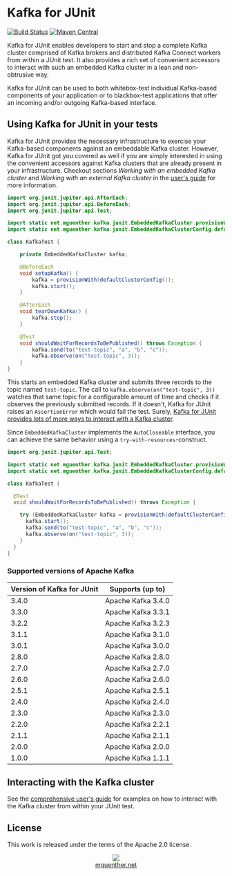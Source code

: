 # Kafka for JUnit

[![Build Status](https://travis-ci.org/mguenther/kafka-junit.svg?branch=master)](https://travis-ci.org/mguenther/kafka-junit.svg) [![Maven Central](https://maven-badges.herokuapp.com/maven-central/net.mguenther.kafka/kafka-junit/badge.svg)](https://maven-badges.herokuapp.com/maven-central/net.mguenther.kafka/kafka-junit)

Kafka for JUnit enables developers to start and stop a complete Kafka cluster comprised of Kafka brokers and distributed Kafka Connect workers from within a JUnit test. It also provides a rich set of convenient accessors to interact with such an embedded Kafka cluster in a lean and non-obtrusive way.

Kafka for JUnit can be used to both whitebox-test individual Kafka-based components of your application or to blackbox-test applications that offer an incoming and/or outgoing Kafka-based interface.

## Using Kafka for JUnit in your tests

Kafka for JUnit provides the necessary infrastructure to exercise your Kafka-based components against an embeddable Kafka cluster. However, Kafka for JUnit got you covered as well if you are simply interested in using the convenient accessors against Kafka clusters that are already present in your infrastructure. Checkout sections *Working with an embedded Kafka cluster* and *Working with an external Kafka cluster* in the [user's guide](https://mguenther.github.io/kafka-junit) for more information.

```java
import org.junit.jupiter.api.AfterEach;
import org.junit.jupiter.api.BeforeEach;
import org.junit.jupiter.api.Test;

import static net.mguenther.kafka.junit.EmbeddedKafkaCluster.provisionWith;
import static net.mguenther.kafka.junit.EmbeddedKafkaClusterConfig.defaultClusterConfig;

class KafkaTest {

    private EmbeddedKafkaCluster kafka;

    @BeforeEach
    void setupKafka() {
        kafka = provisionWith(defaultClusterConfig());
        kafka.start();
    }

    @AfterEach
    void tearDownKafka() {
        kafka.stop();
    }

    @Test
    void shouldWaitForRecordsToBePublished() throws Exception {
        kafka.send(to("test-topic", "a", "b", "c"));
        kafka.observe(on("test-topic", 3));
    }
}
```

This starts an embedded Kafka cluster and submits three records to the topic named `test-topic`. The call to `kafka.observe(on("test-topic", 3))` watches that same topic for a configurable amount of time and checks if it observes the previously submitted records. If it doesn't, Kafka for JUnit raises an `AssertionError` which would fail the test. Surely, [Kafka for JUnit provides lots of more ways to interact with a Kafka cluster]((https://mguenther.github.io/kafka-junit)).

Since `EmbeddedKafkaCluster` implements the `AutoCloseable` interface, you can achieve the same behavior using a `try-with-resources`-construct.

```java
import org.junit.jupiter.api.Test;

import static net.mguenther.kafka.junit.EmbeddedKafkaCluster.provisionWith;
import static net.mguenther.kafka.junit.EmbeddedKafkaClusterConfig.defaultClusterConfig;

class KafkaTest {

  @Test
  void shouldWaitForRecordsToBePublished() throws Exception {

    try (EmbeddedKafkaCluster kafka = provisionWith(defaultClusterConfig())) {
      kafka.start();
      kafka.send(to("test-topic", "a", "b", "c"));
      kafka.observe(on("test-topic", 3));
    }
  }
}
```

### Supported versions of Apache Kafka

| Version of Kafka for JUnit | Supports (up to)   |
|----------------------------|--------------------|
| 3.4.0                      | Apache Kafka 3.4.0 |
| 3.3.0                      | Apache Kafka 3.3.1 |
| 3.2.2                      | Apache Kafka 3.2.3 |
| 3.1.1                      | Apache Kafka 3.1.0 |
| 3.0.1                      | Apache Kafka 3.0.0 |
| 2.8.0                      | Apache Kafka 2.8.0 |
| 2.7.0                      | Apache Kafka 2.7.0 |
| 2.6.0                      | Apache Kafka 2.6.0 |
| 2.5.1                      | Apache Kafka 2.5.1 |
| 2.4.0                      | Apache Kafka 2.4.0 |
| 2.3.0                      | Apache Kafka 2.3.0 |
| 2.2.0                      | Apache Kafka 2.2.1 |
| 2.1.1                      | Apache Kafka 2.1.1 |
| 2.0.0                      | Apache Kafka 2.0.0 |
| 1.0.0                      | Apache Kafka 1.1.1 |

## Interacting with the Kafka cluster

See the [comprehensive user's guide](https://mguenther.github.io/kafka-junit) for examples on how to interact with the Kafka cluster from within your JUnit test.

## License

This work is released under the terms of the Apache 2.0 license.

<p>
    <div align="center">
        <div><img src="made-in-darmstadt.jpg"></div>
        <div><a href="https://mguenther.net">mguenther.net</a></div>
    </div>
</p>
